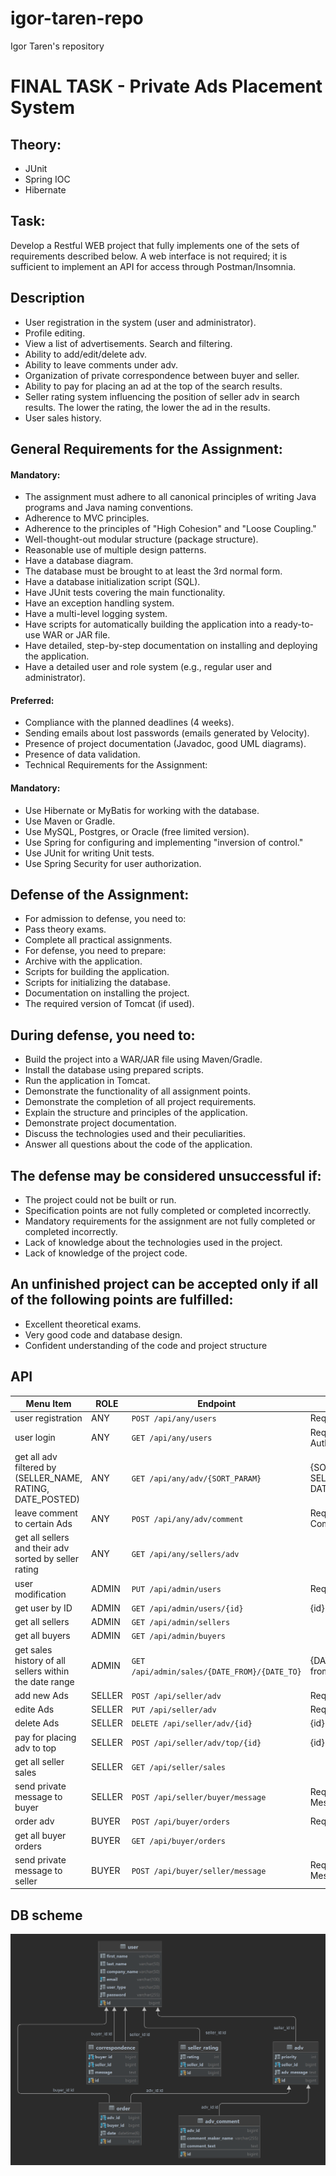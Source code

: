 # igor-taren-repo

Igor Taren's repository

# FINAL TASK - Private Ads Placement System

## Theory:

- JUnit
- Spring IOC
- Hibernate

## Task:

Develop a Restful WEB project that fully implements one of the sets of requirements described below.
A web interface is not required; it is sufficient to implement an API for access through Postman/Insomnia.

## Description

- User registration in the system (user and administrator).
- Profile editing.
- View a list of advertisements. Search and filtering.
- Ability to add/edit/delete adv.
- Ability to leave comments under adv.
- Organization of private correspondence between buyer and seller.
- Ability to pay for placing an ad at the top of the search results.
- Seller rating system influencing the position of seller adv in search results. The lower the rating, the
  lower the ad
  in the results.
- User sales history.

## General Requirements for the Assignment:

#### Mandatory:

- The assignment must adhere to all canonical principles of writing Java programs and Java naming conventions.
- Adherence to MVC principles.
- Adherence to the principles of "High Cohesion" and "Loose Coupling."
- Well-thought-out modular structure (package structure).
- Reasonable use of multiple design patterns.
- Have a database diagram.
- The database must be brought to at least the 3rd normal form.
- Have a database initialization script (SQL).
- Have JUnit tests covering the main functionality.
- Have an exception handling system.
- Have a multi-level logging system.
- Have scripts for automatically building the application into a ready-to-use WAR or JAR file.
- Have detailed, step-by-step documentation on installing and deploying the application.
- Have a detailed user and role system (e.g., regular user and administrator).

#### Preferred:

- Compliance with the planned deadlines (4 weeks).
- Sending emails about lost passwords (emails generated by Velocity).
- Presence of project documentation (Javadoc, good UML diagrams).
- Presence of data validation.
- Technical Requirements for the Assignment:

#### Mandatory:

- Use Hibernate or MyBatis for working with the database.
- Use Maven or Gradle.
- Use MySQL, Postgres, or Oracle (free limited version).
- Use Spring for configuring and implementing "inversion of control."
- Use JUnit for writing Unit tests.
- Use Spring Security for user authorization.

## Defense of the Assignment:

- For admission to defense, you need to:
- Pass theory exams.
- Complete all practical assignments.
- For defense, you need to prepare:
- Archive with the application.
- Scripts for building the application.
- Scripts for initializing the database.
- Documentation on installing the project.
- The required version of Tomcat (if used).

## During defense, you need to:

- Build the project into a WAR/JAR file using Maven/Gradle.
- Install the database using prepared scripts.
- Run the application in Tomcat.
- Demonstrate the functionality of all assignment points.
- Demonstrate the completion of all project requirements.
- Explain the structure and principles of the application.
- Demonstrate project documentation.
- Discuss the technologies used and their peculiarities.
- Answer all questions about the code of the application.

## The defense may be considered unsuccessful if:

- The project could not be built or run.
- Specification points are not fully completed or completed incorrectly.
- Mandatory requirements for the assignment are not fully completed or completed incorrectly.
- Lack of knowledge about the technologies used in the project.
- Lack of knowledge of the project code.

## An unfinished project can be accepted only if all of the following points are fulfilled:

- Excellent theoretical exams.
- Very good code and database design.
- Confident understanding of the code and project structure

## API

| Menu Item                                                            | ROLE   | Endpoint                                     | Description                                     |
|----------------------------------------------------------------------|--------|----------------------------------------------|-------------------------------------------------|
| user registration                                                    | ANY    | `POST /api/any/users`                        | Request body: UserDto                           |
| user login                                                           | ANY    | `GET /api/any/users`                         | Request body: AuthenticationRequestDto          |
| get all adv filtered by (SELLER_NAME, RATING, DATE_POSTED) | ANY    | `GET /api/any/adv/{SORT_PARAM}`    | {SORT_PARAM} - SELLER_NAME, RATING, DATE_POSTED |
| leave comment to certain Ads                                         | ANY    | `POST /api/any/adv/comment`        | Request body: CommentDto                        |
| get all sellers and their adv sorted by seller rating      | ANY    | `GET /api/any/sellers/adv`         |                                                 |
| user modification                                                    | ADMIN  | `PUT /api/admin/users`                       | Request body: UserDto                           |
| get user by ID                                                       | ADMIN  | `GET /api/admin/users/{id}`                  | {id} - user ID                                  |
| get all sellers                                                      | ADMIN  | `GET /api/admin/sellers`                     |                                                 |
| get all buyers                                                       | ADMIN  | `GET /api/admin/buyers`                      |                                                 |
| get sales history of all sellers within the date range               | ADMIN  | `GET /api/admin/sales/{DATE_FROM}/{DATE_TO}` | {DATE_FROM} - date from, {DATE_TO} - date to    |
| add new Ads                                                          | SELLER | `POST /api/seller/adv`             | Request body: AdsDto                            |
| edite Ads                                                            | SELLER | `PUT /api/seller/adv`              | Request body: AdsDto                            |
| delete Ads                                                           | SELLER | `DELETE /api/seller/adv/{id}`      | {id} - adv ID                         |
| pay for placing adv to top                                 | SELLER | `POST /api/seller/adv/top/{id}`    | {id} - adv ID                         |
| get all seller sales                                                 | SELLER | `GET /api/seller/sales`                      |                                                 |
| send private message to buyer                                        | SELLER | `POST /api/seller/buyer/message`             | Request body: MessageToBuyerDto                 |
| order adv                                                  | BUYER  | `POST /api/buyer/orders`                     | Request body: OrderDto                          |
| get all buyer orders                                                 | BUYER  | `GET /api/buyer/orders`                      |                                                 |
| send private message to seller                                       | BUYER  | `POST /api/buyer/seller/message`             | Request body: MessageToSellerDto                |

## DB scheme

![](ads@localhost.png)